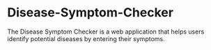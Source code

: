 # Disease-Symptom-Checker
The Disease Symptom Checker is a web application that helps users identify potential diseases by entering their symptoms.
